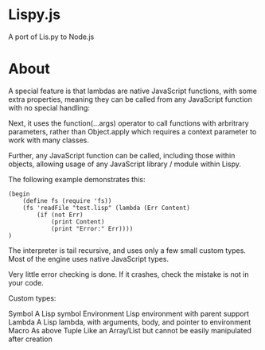 Lispy.js
========

A port of Lis.py to Node.js

About
=====

A special feature is that lambdas are native JavaScript functions,
with some extra properties, meaning they can be called from any
JavaScript function with no special handling:

Next, it uses the function(...args) operator to call functions
with arbritrary parameters, rather than Object.apply which requires
a context parameter to work with many classes.

Further, any JavaScript function can be called, including those within
objects, allowing usage of any JavaScript library / module within Lispy.

The following example demonstrates this:

    (begin
        (define fs (require 'fs))
        (fs 'readFile "test.lisp" (lambda (Err Content)
            (if (not Err)
                (print Content)
                (print "Error:" Err))))
    )

The interpreter is tail recursive, and uses only a few small custom types.
Most of the engine uses native JavaScript types.

Very little error checking is done.
If it crashes, check the mistake is not in your code.

Custom types:

 Symbol        A Lisp symbol
 Environment   Lisp environment with parent support
 Lambda        A Lisp lambda, with arguments, body, and pointer to environment
 Macro         As above
 Tuple         Like an Array/List but cannot be easily manipulated after creation


